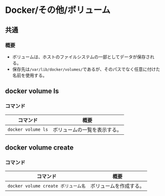 # Docker/その他/ボリューム

## 共通

### 概要

- ボリュームは、ホストのファイルシステムの一部としてデータが保存される。
- 保存先は`/var/lib/docker/volumes/`であるが、そのパスでなく任意に付けた名前を使用する。

## docker volume ls

### コマンド

| コマンド           | 概要                         |
| ------------------ | ---------------------------- |
| `docker volume ls` | ボリュームの一覧を表示する。 |

## docker volume create

### コマンド

| コマンド                            | 概要                   |
| ----------------------------------- | ---------------------- |
| `docker volume create ボリューム名` | ボリュームを作成する。 |
